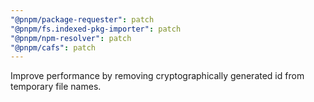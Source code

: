 ```yaml
---
"@pnpm/package-requester": patch
"@pnpm/fs.indexed-pkg-importer": patch
"@pnpm/npm-resolver": patch
"@pnpm/cafs": patch
---
```


Improve performance by removing cryptographically generated id from temporary file names.

